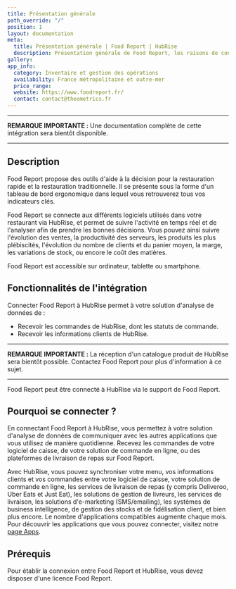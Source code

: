 ```yaml
---
title: Présentation générale
path_override: "/"
position: 1
layout: documentation
meta:
  title: Présentation générale | Food Report | HubRise
  description: Présentation générale de Food Report, les raisons de connecter Food Report à HubRise et les fonctionnalités de l'intégration avec HubRise.
gallery:
app_info:
  category: Inventaire et gestion des opérations
  availability: France métropolitaine et outre-mer
  price_range:
  website: https://www.foodreport.fr/
  contact: contact@theometrics.fr
---
```


---

**REMARQUE IMPORTANTE :** Une documentation complète de cette intégration sera bientôt disponible.

---

## Description

Food Report propose des outils d'aide à la décision pour la restauration rapide et la restauration traditionnelle. Il se présente sous la forme d'un tableau de bord ergonomique dans lequel vous retrouverez tous vos indicateurs clés.

Food Report se connecte aux différents logiciels utilisés dans votre restaurant via HubRise, et permet de suivre l'activité en temps réel et de l'analyser afin de prendre les bonnes décisions. Vous pouvez ainsi suivre l'évolution des ventes, la productivité des serveurs, les produits les plus plébiscités, l'évolution du nombre de clients et du panier moyen, la marge, les variations de stock, ou encore le coût des matières.

Food Report est accessible sur ordinateur, tablette ou smartphone.

## Fonctionnalités de l'intégration

Connecter Food Report à HubRise permet à votre solution d'analyse de données de :

- Recevoir les commandes de HubRise, dont les statuts de commande.
- Recevoir les informations clients de HubRise.

---

**REMARQUE IMPORTANTE :** La réception d'un catalogue produit de HubRise sera bientôt possible. Contactez Food Report pour plus d'information à ce sujet.

---

Food Report peut être connecté à HubRise via le support de Food Report.

## Pourquoi se connecter ?

En connectant Food Report à HubRise, vous permettez à votre solution d'analyse de données de communiquer avec les autres applications que vous utilisez de manière quotidienne. Recevez les commandes de votre logiciel de caisse, de votre solution de commande en ligne, ou des plateformes de livraison de repas sur Food Report.

Avec HubRise, vous pouvez synchroniser votre menu, vos informations clients et vos commandes entre votre logiciel de caisse, votre solution de commande en ligne, les services de livraison de repas (y compris Deliveroo, Uber Eats et Just Eat), les solutions de gestion de livreurs, les services de livraison, les solutions d'e-marketing (SMS/emailing), les systèmes de business intelligence, de gestion des stocks et de fidélisation client, et bien plus encore. Le nombre d'applications compatibles augmente chaque mois. Pour découvrir les applications que vous pouvez connecter, visitez notre [page Apps](/apps).

## Prérequis

Pour établir la connexion entre Food Report et HubRise, vous devez disposer d'une licence Food Report.
